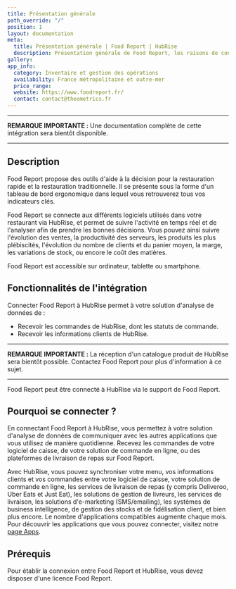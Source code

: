 ```yaml
---
title: Présentation générale
path_override: "/"
position: 1
layout: documentation
meta:
  title: Présentation générale | Food Report | HubRise
  description: Présentation générale de Food Report, les raisons de connecter Food Report à HubRise et les fonctionnalités de l'intégration avec HubRise.
gallery:
app_info:
  category: Inventaire et gestion des opérations
  availability: France métropolitaine et outre-mer
  price_range:
  website: https://www.foodreport.fr/
  contact: contact@theometrics.fr
---
```


---

**REMARQUE IMPORTANTE :** Une documentation complète de cette intégration sera bientôt disponible.

---

## Description

Food Report propose des outils d'aide à la décision pour la restauration rapide et la restauration traditionnelle. Il se présente sous la forme d'un tableau de bord ergonomique dans lequel vous retrouverez tous vos indicateurs clés.

Food Report se connecte aux différents logiciels utilisés dans votre restaurant via HubRise, et permet de suivre l'activité en temps réel et de l'analyser afin de prendre les bonnes décisions. Vous pouvez ainsi suivre l'évolution des ventes, la productivité des serveurs, les produits les plus plébiscités, l'évolution du nombre de clients et du panier moyen, la marge, les variations de stock, ou encore le coût des matières.

Food Report est accessible sur ordinateur, tablette ou smartphone.

## Fonctionnalités de l'intégration

Connecter Food Report à HubRise permet à votre solution d'analyse de données de :

- Recevoir les commandes de HubRise, dont les statuts de commande.
- Recevoir les informations clients de HubRise.

---

**REMARQUE IMPORTANTE :** La réception d'un catalogue produit de HubRise sera bientôt possible. Contactez Food Report pour plus d'information à ce sujet.

---

Food Report peut être connecté à HubRise via le support de Food Report.

## Pourquoi se connecter ?

En connectant Food Report à HubRise, vous permettez à votre solution d'analyse de données de communiquer avec les autres applications que vous utilisez de manière quotidienne. Recevez les commandes de votre logiciel de caisse, de votre solution de commande en ligne, ou des plateformes de livraison de repas sur Food Report.

Avec HubRise, vous pouvez synchroniser votre menu, vos informations clients et vos commandes entre votre logiciel de caisse, votre solution de commande en ligne, les services de livraison de repas (y compris Deliveroo, Uber Eats et Just Eat), les solutions de gestion de livreurs, les services de livraison, les solutions d'e-marketing (SMS/emailing), les systèmes de business intelligence, de gestion des stocks et de fidélisation client, et bien plus encore. Le nombre d'applications compatibles augmente chaque mois. Pour découvrir les applications que vous pouvez connecter, visitez notre [page Apps](/apps).

## Prérequis

Pour établir la connexion entre Food Report et HubRise, vous devez disposer d'une licence Food Report.
